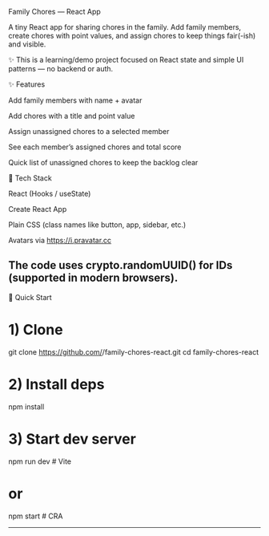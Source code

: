 Family Chores — React App

A tiny React app for sharing chores in the family. Add family members, create chores with point values, and assign chores to keep things fair(-ish) and visible.

✨ This is a learning/demo project focused on React state and simple UI patterns — no backend or auth.

✨ Features

Add family members with name + avatar

Add chores with a title and point value

Assign unassigned chores to a selected member

See each member’s assigned chores and total score

Quick list of unassigned chores to keep the backlog clear

🧩 Tech Stack

React (Hooks / useState)

Create React App 

Plain CSS (class names like button, app, sidebar, etc.)

Avatars via https://i.pravatar.cc

The code uses crypto.randomUUID() for IDs (supported in modern browsers).
---

🚀 Quick Start
# 1) Clone
git clone https://github.com/<your-username>/family-chores-react.git
cd family-chores-react

# 2) Install deps
npm install

# 3) Start dev server
npm run dev     # Vite
# or
npm start       # CRA

---
